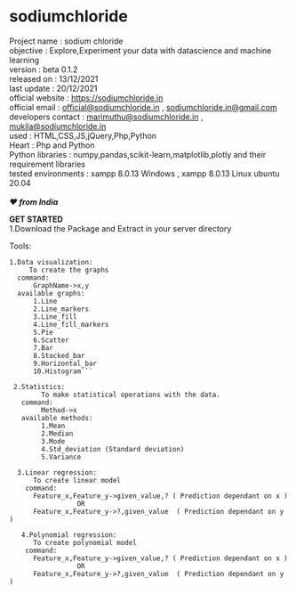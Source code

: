 # sodiumchloride
 Project name        : sodium chloride\
 objective           : Explore,Experiment your data with datascience and machine learning \
 version             : beta 0.1.2\
 released on         : 13/12/2021\
 last update         : 20/12/2021\
 official website    : https://sodiumchloride.in<br/>
 official email      : official@sodiumchloride.in , sodiumchloride.in@gmail.com\
 developers contact  : marimuthu@sodiumchloride.in , mukila@sodiumchloride.in\
 used                : HTML,CSS,JS,jQuery,Php,Python\
 Heart               : Php and Python\
 Python libraries    : numpy,pandas,scikit-learn,matplotlib,plotly and their requirement libraries\
 tested environments : xampp 8.0.13 Windows , xampp 8.0.13 Linux ubuntu 20.04
 <br/><br/>***♥ from India***
  
  **GET STARTED**\
  1.Download the Package and Extract in your server directory
  
  
  Tools:
  ```
  1.Data visualization:
       To create the graphs
    command:
        GraphName->x,y
    available graphs:
        1.Line
        2.Line_markers
        3.Line_fill
        4.Line_fill_markers
        5.Pie
        6.Scatter
        7.Bar
        8.Stacked_bar
        9.Horizontal_bar
        10.Histogram```
        
   2.Statistics:
          To make statistical operations with the data.
     command:
          Method->x
     available methods:
          1.Mean
          2.Median
          3.Mode
          4.Std_deviation (Standard deviation)
          5.Variance
          
    3.Linear regression:
        To create linear model
      command:
        Feature_x,Feature_y->given_value,? ( Prediction dependant on x )
                   OR
        Feature_x,Feature_y->?,given_value  ( Prediction dependant on y )
        
     4.Polynomial regression:
        To create polynomial model
      command:
        Feature_x,Feature_y->given_value,? ( Prediction dependant on x )
                   OR
        Feature_x,Feature_y->?,given_value  ( Prediction dependant on y )
